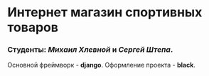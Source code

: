# Интернет магазин спортивных товаров
### Студенты: ***Михаил Хлевной*** и ***Сергей Штепа***.
Основной фреймворк - **django**.
Оформление проекта - **black**.
